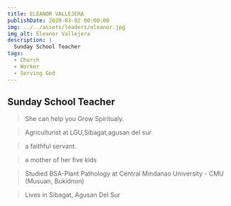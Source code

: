 ```yaml
---
title: ELEANOR VALLEJERA
publishDate: 2020-03-02 00:00:00
img: ../../assets/leaders/eleanor.jpg
img_alt: Eleanor Vallejera
description: |
  Sunday School Teacher
tags:
  - Church
  - Worker
  - Serving God
---
```


## Sunday School Teacher

> She can help you Grow Spiritualy. 

> Agriculturist at LGU,Sibagat,agusan del sur

> a faithful servant.

> a mother of her five kids

> Studied BSA-Plant Pathology at Central Mindanao University - CMU (Musuan, Bukidnon)

> Lives in Sibagat, Agusan Del Sur
